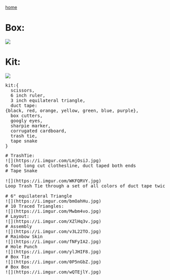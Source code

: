 [home](index.html)

# Box:
![](https://i.imgur.com/qHFkNbg.jpg)
# Kit:
![](https://i.imgur.com/pQHrP2k.jpg)
<pre>
kit:{
  scissors,
  6 inch ruler,
  3 inch equilateral triangle,
  duct tape: 
{black, red, orange, yellow, green, blue, purple},
  box cutters,
  googly eyes,
  sharpie marker,
  corrugated cardboard,
  trash tie,
  tape snake
}
<pre>
# TrashTie:
![](https://i.imgur.com/LmjOsiJ.jpg)
6 foot long cut clothesline, duct taped both ends
# Tape Snake

![](https://i.imgur.com/WKFQRVY.jpg)
Loop Trash Tie through a set of all colors of duct tape twice, tie with a square knot.

# 6" equilateral Triangle
![](https://i.imgur.com/bmOahHu.jpg)
# 10 Traced Triangles:
![](https://i.imgur.com/Mwbm4vo.jpg)
# Layout:
![](https://i.imgur.com/XZlHq3v.jpg)
# Assembly
![](https://i.imgur.com/v3L22TO.jpg)
# Rainbow Skin
![](https://i.imgur.com/fNFyIA2.jpg)
# Hole Punch
![](https://i.imgur.com/ylJHIF8.jpg)
# Box Tie
![](https://i.imgur.com/0P5nGbZ.jpg)
# Box Box
![](https://i.imgur.com/wQTEjlY.jpg)
